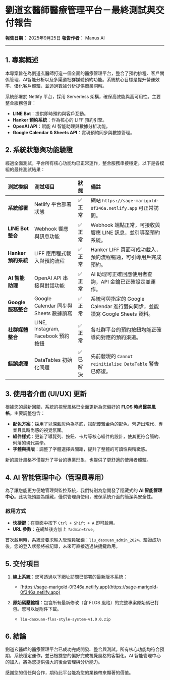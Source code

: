 # 劉道玄醫師醫療管理平台－最終測試與交付報告

**報告日期：** 2025年9月25日
**報告作者：** Manus AI

---

## 1. 專案概述

本專案旨在為劉道玄醫師打造一個全面的醫療管理平台，整合了預約排程、客戶關係管理、AI智能分析以及多渠道社群媒體預約功能。系統核心目標是提升營運效率、優化客戶體驗，並透過數據分析提供商業洞察。

系統部署於 Netlify 平台，採用 Serverless 架構，確保高效能與高可用性。主要整合服務包含：

- **LINE Bot**：提供即時預約與客戶互動。
- **Hanker 預約系統**：作為核心的 LIFF 預約引擎。
- **OpenAI API**：賦能 AI 智能助理與數據分析功能。
- **Google Calendar & Sheets API**：實現預約同步與數據管理。

## 2. 系統狀態與功能驗證

經過全面測試，平台所有核心功能均已正常運作，整合服務串接穩定。以下是各模組的最終測試結果：

| 測試模組 | 測試項目 | 狀態 | 備註 |
| :--- | :--- | :--- | :--- |
| **系統部署** | Netlify 平台部署狀態 | ✅ 正常 | 網站 `https://sage-marigold-0f346a.netlify.app` 可正常訪問。 |
| **LINE Bot 整合** | Webhook 響應與訊息功能 | ✅ 正常 | Webhook 端點正常，可接收與響應 LINE 訊息，並引導至預約系統。 |
| **Hanker 預約系統** | LIFF 應用程式載入與預約流程 | ✅ 正常 | Hanker LIFF 頁面可成功載入，預約流程暢通，可引導用戶完成預約。 |
| **AI 智能助理** | OpenAI API 串接與對話功能 | ✅ 正常 | AI 助理可正確回應使用者查詢，API 金鑰已正確設定並運作。 |
| **Google 服務整合** | Google Calendar 同步與 Sheets 數據讀寫 | ✅ 正常 | 系統可與指定的 Google Calendar 進行雙向同步，並能讀寫 Google Sheets 資料。 |
| **社群媒體整合** | LINE, Instagram, Facebook 預約按鈕 | ✅ 正常 | 各社群平台的預約按鈕均能正確導向對應的預約渠道。 |
| **錯誤處理** | DataTables 初始化問題 | ✅ 已解決 | 先前發現的 `Cannot reinitialise DataTable` 警告已修復。 |

## 3. 使用者介面 (UI/UX) 更新

根據您的最新回饋，系統的視覺風格已全面更新為您偏好的 **FLOS 時尚醫美風格**。主要調整包含：

- **配色方案**：採用了以深藍灰色為基底，搭配優雅金色的配色，營造出現代、專業且具時尚感的視覺氛圍。
- **組件樣式**：更新了導覽列、按鈕、卡片等核心組件的設計，使其更符合簡約、俐落的現代美學。
- **字體與排版**：調整了字體選擇與間距，提升了整體的可讀性與精緻感。

新的設計風格不僅提升了平台的專業形象，也提供了更舒適的使用者體驗。

## 4. AI 智能管理中心（管理員專用）

為了讓您能更方便地管理與監控系統，我們特別為您開發了隱藏式的 **AI 智能管理中心**。此功能預設為隱藏，僅供管理員使用，確保系統介面的簡潔與安全性。

### 啟用方式

- **快捷鍵**：在頁面中按下 `Ctrl + Shift + A` 即可啟用。
- **URL 參數**：在網址後方加上 `?admin=true`。

首次啟用時，系統會要求輸入管理員密鑰：`liu_daoxuan_admin_2024`。驗證成功後，您的登入狀態將被記錄，未來可直接透過快捷鍵啟用。

## 5. 交付項目

1.  **線上系統**：您可透過以下網址訪問已部署的最新版本系統：
    - [https://sage-marigold-0f346a.netlify.app](https://sage-marigold-0f346a.netlify.app)

2.  **原始碼壓縮檔**：包含所有最新修改（含 FLOS 風格）的完整專案原始碼已打包。您可以從附件下載。
    - `liu-daoxuan-flos-style-system-v1.0.0.zip`

## 6. 結論

劉道玄醫師的醫療管理平台已成功完成開發、整合與測試。所有核心功能均符合預期，系統穩定運作，並已根據您的偏好完成視覺風格的客製化。AI 智能管理中心的加入，將為您提供強大的後台管理與分析能力。

感謝您的信任與合作，期待此平台能為您的業務帶來顯著的價值。

